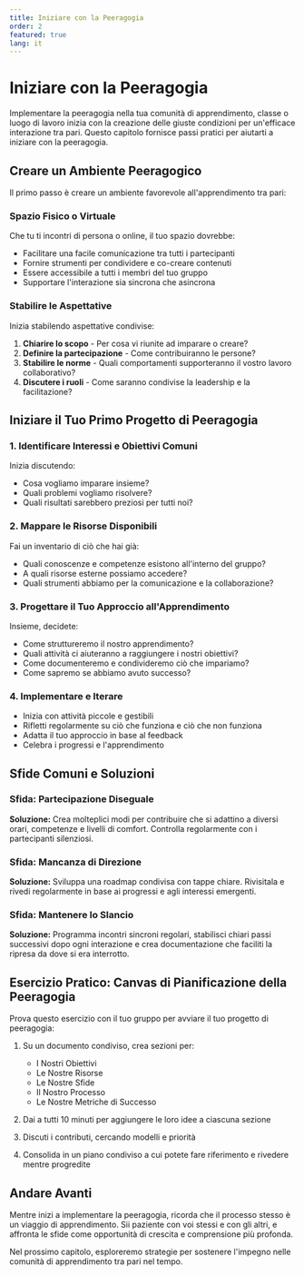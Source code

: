 ```yaml
---
title: Iniziare con la Peeragogia
order: 2
featured: true
lang: it
---
```


# Iniziare con la Peeragogia

Implementare la peeragogia nella tua comunità di apprendimento, classe o luogo di lavoro inizia con la creazione delle giuste condizioni per un'efficace interazione tra pari. Questo capitolo fornisce passi pratici per aiutarti a iniziare con la peeragogia.

## Creare un Ambiente Peeragogico

Il primo passo è creare un ambiente favorevole all'apprendimento tra pari:

### Spazio Fisico o Virtuale

Che tu ti incontri di persona o online, il tuo spazio dovrebbe:

- Facilitare una facile comunicazione tra tutti i partecipanti
- Fornire strumenti per condividere e co-creare contenuti
- Essere accessibile a tutti i membri del tuo gruppo
- Supportare l'interazione sia sincrona che asincrona

### Stabilire le Aspettative

Inizia stabilendo aspettative condivise:

1. **Chiarire lo scopo** - Per cosa vi riunite ad imparare o creare?
2. **Definire la partecipazione** - Come contribuiranno le persone?
3. **Stabilire le norme** - Quali comportamenti supporteranno il vostro lavoro collaborativo?
4. **Discutere i ruoli** - Come saranno condivise la leadership e la facilitazione?

## Iniziare il Tuo Primo Progetto di Peeragogia

### 1. Identificare Interessi e Obiettivi Comuni

Inizia discutendo:
- Cosa vogliamo imparare insieme?
- Quali problemi vogliamo risolvere?
- Quali risultati sarebbero preziosi per tutti noi?

### 2. Mappare le Risorse Disponibili

Fai un inventario di ciò che hai già:
- Quali conoscenze e competenze esistono all'interno del gruppo?
- A quali risorse esterne possiamo accedere?
- Quali strumenti abbiamo per la comunicazione e la collaborazione?

### 3. Progettare il Tuo Approccio all'Apprendimento

Insieme, decidete:
- Come struttureremo il nostro apprendimento?
- Quali attività ci aiuteranno a raggiungere i nostri obiettivi?
- Come documenteremo e condivideremo ciò che impariamo?
- Come sapremo se abbiamo avuto successo?

### 4. Implementare e Iterare

- Inizia con attività piccole e gestibili
- Rifletti regolarmente su ciò che funziona e ciò che non funziona
- Adatta il tuo approccio in base al feedback
- Celebra i progressi e l'apprendimento

## Sfide Comuni e Soluzioni

### Sfida: Partecipazione Diseguale

**Soluzione:** Crea molteplici modi per contribuire che si adattino a diversi orari, competenze e livelli di comfort. Controlla regolarmente con i partecipanti silenziosi.

### Sfida: Mancanza di Direzione

**Soluzione:** Sviluppa una roadmap condivisa con tappe chiare. Rivisitala e rivedi regolarmente in base ai progressi e agli interessi emergenti.

### Sfida: Mantenere lo Slancio

**Soluzione:** Programma incontri sincroni regolari, stabilisci chiari passi successivi dopo ogni interazione e crea documentazione che faciliti la ripresa da dove si era interrotto.

## Esercizio Pratico: Canvas di Pianificazione della Peeragogia

Prova questo esercizio con il tuo gruppo per avviare il tuo progetto di peeragogia:

1. Su un documento condiviso, crea sezioni per:
   - I Nostri Obiettivi
   - Le Nostre Risorse
   - Le Nostre Sfide
   - Il Nostro Processo
   - Le Nostre Metriche di Successo

2. Dai a tutti 10 minuti per aggiungere le loro idee a ciascuna sezione

3. Discuti i contributi, cercando modelli e priorità

4. Consolida in un piano condiviso a cui potete fare riferimento e rivedere mentre progredite

## Andare Avanti

Mentre inizi a implementare la peeragogia, ricorda che il processo stesso è un viaggio di apprendimento. Sii paziente con voi stessi e con gli altri, e affronta le sfide come opportunità di crescita e comprensione più profonda.

Nel prossimo capitolo, esploreremo strategie per sostenere l'impegno nelle comunità di apprendimento tra pari nel tempo.
